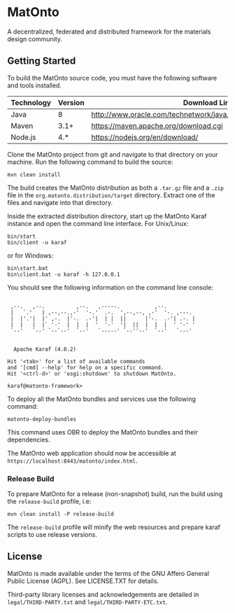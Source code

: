 # MatOnto

A decentralized, federated and distributed framework for the materials design community. 

## Getting Started

To build the MatOnto source code, you must have the following software and tools installed.

| Technology  | Version  | Download Link  |
| ----------- | -------- | -------------- |
| Java        | 8        | http://www.oracle.com/technetwork/java/javase/downloads/index.html  |
| Maven       | 3.1+      | https://maven.apache.org/download.cgi  |
| Node.js     | 4.*      | https://nodejs.org/en/download/  |

Clone the MatOnto project from git and navigate to that directory on your machine. Run the following command to build the source:

```
mvn clean install
```

The build creates the MatOnto distribution as both a `.tar.gz` file and a `.zip` file in the
`org.matonto.distribution/target` directory. Extract one of the files and navigate into that directory.

Inside the extracted distribution directory, start up the MatOnto Karaf instance and open the command line
interface. For Unix/Linux:

```
bin/start
bin/client -u karaf
```

or for Windows:

```
bin\start.bat
bin\client.bat -u karaf -h 127.0.0.1
```

You should see the following information on the command line console:

```

 ,--.   ,--.          ,--.   ,-----.           ,--.
 |   `.'   | ,--,--.,-'  '-.'  .-.  ',--,--, ,-'  '-. ,---.
 |  |'.'|  |' ,-.  |'-.  .-'|  | |  ||      |'-.  .-'| .-. |
 |  |   |  |` '-'  |  |  |  '  '-'  '|  ||  |  |  |  ' '-' '
 `--'   `--' `--`--'  `--'   `-----' `--''--'  `--'   `---'


  Apache Karaf (4.0.2)

Hit '<tab>' for a list of available commands
and '[cmd] --help' for help on a specific command.
Hit '<ctrl-d>' or 'osgi:shutdown' to shutdown MatOnto.

karaf@matonto-framework>
```

To deploy all the MatOnto bundles and services use the following command:

```
matonto-deploy-bundles
```

This command uses OBR to deploy the MatOnto bundles and their dependencies.

The MatOnto web application should now be accessible at `https://localhost:8443/matonto/index.html`.

### Release Build

To prepare MatOnto for a release (non-snapshot) build, run the build using the `release-build` profile, i.e:

```
mvn clean install -P release-build
```

The `release-build` profile will minify the web resources and prepare karaf scripts to use release versions.

## License

MatOnto is made available under the terms of the GNU Affero General Public License (AGPL).  See LICENSE.TXT for details.

Third-party library licenses and acknowledgements are detailed in `legal/THIRD-PARTY.txt` and `legal/THIRD-PARTY-ETC.txt`.
